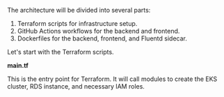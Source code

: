 The architecture will be divided into several parts:

1. Terraform scripts for infrastructure setup.
2. GitHub Actions workflows for the backend and frontend.
3. Dockerfiles for the backend, frontend, and Fluentd sidecar.

Let's start with the Terraform scripts.

**main.tf**

This is the entry point for Terraform. It will call modules to create the EKS cluster, RDS instance, and necessary IAM roles.

